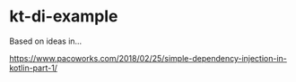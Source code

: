 # kt-di-example

Based on ideas in...

https://www.pacoworks.com/2018/02/25/simple-dependency-injection-in-kotlin-part-1/
